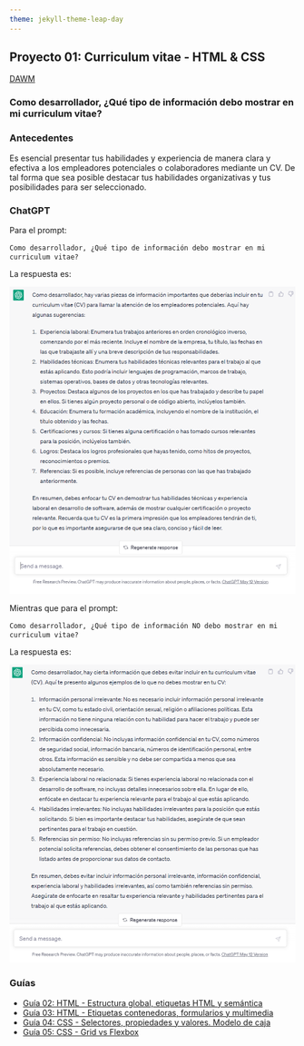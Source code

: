```yaml
---
theme: jekyll-theme-leap-day
---
```


## Proyecto 01: Curriculum vitae - HTML & CSS

[DAWM](/DAWM/)

### Como desarrollador, ¿Qué tipo de información debo mostrar en mi curriculum vitae?

### Antecedentes

Es esencial presentar tus habilidades y experiencia de manera clara y efectiva a los empleadores potenciales o colaboradores mediante un CV. De tal forma que sea posible destacar tus habilidades organizativas y tus posibilidades para ser seleccionado.

### ChatGPT

Para el prompt: 

```
Como desarrollador, ¿Qué tipo de información debo mostrar en mi curriculum vitae?
```
La respuesta es:

![proyecto2](archivos/proyecto01-pregunta1.png)

Mientras que para el prompt: 

```
Como desarrollador, ¿Qué tipo de información NO debo mostrar en mi curriculum vitae?
```
La respuesta es:

![proyecto2](archivos/proyecto01-pregunta2.png)

### Guías

* [Guía 02: HTML - Estructura global, etiquetas HTML y semántica](/DAWM/guias/2023/guia02)
* [Guía 03: HTML - Etiquetas contenedoras, formularios y multimedia](/DAWM/guias/2023/guia03)
* [Guía 04: CSS - Selectores, propiedades y valores. Modelo de caja](/DAWM/guias/2023/guia04)
* [Guía 05: CSS - Grid vs Flexbox](/DAWM/guias/2023/guia05)

